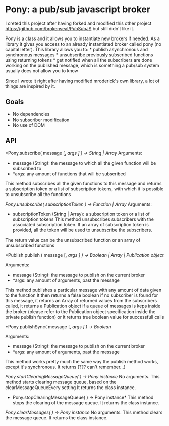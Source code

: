# Pony: a pub/sub javascript broker

I creted this project after having forked and modified this other project https://github.com/brokenseal/PubSubJS but still didn't like it.

Pony is a class and it allows you to instantiate new brokers if needed. As a library it gives you access to an already instantiated broker called pony (no capital letter).
This library allows you to:
    * publish asynchronous and synchronous messages
    * unsubscribe previously subscribed functions using returning tokens
    * get notified when all the subscribers are done working on the published message, which is something a pub/sub system usually does not allow you to know

Since I wrote it right after having modified mroderick's own library, a lot of things are inspired by it.

## Goals
* No dependencies
* No subscriber modification
* No use of DOM

## API

*Pony.subscribe( message [, *args ] ) -> String | Array*
Arguments:
* message (String): the message to which all the given function will be subscribed to
* *args: any amount of functions that will be subscribed

This method subscribes all the given functions to this message and returns
a subscription token or a list of subscription tokens, with which it is possible
to unsubscribe all the functions


*Pony.unsubscribe( subscriptionToken ) -> Function | Array*
Arguments:
* subscriptionToken (String | Array): a subscription token or a list of subscription tokens
This method unsubscribes subscribers with the associated subscription token.
If an array of subscription token is provided, all the token will be used to unsubscribe
the subscribers.

The return value can be the unsubscribed function or an array of unsubscribed functions


*Publish.publish ( message [, *args ] ) -> Boolean | Array | Publication object*

Arguments:
* message (String): the message to publish on the current broker
* *args: any amount of arguments, past the message

This method publishes a particular message with any amount of data given to the function
It then returns a false boolean if no subscriber is found for this message,
it returns an Array of returned values from the subscribers called,
it returns a Publication object if a queue of messages is keps inside the broker
(please refer to the Publication object specification inside the private publish function)
or it returns  true boolean value for successfull calls


*Pony.publishSync( message [, *args ] ) -> Boolean*

Arguments:
* message (String): the message to publish on the current broker
* *args: any amount of arguments, past the message

This method works pretty much the same way the publish method works, except it's synchronous.
It returns (??? can't remember...)


*Pony.startClearingMessageQueue( ) -> Pony instance*
No arguments.
This method starts clearing message queue, based on the clearMessageQueueEvery setting
It returns the class instance.


* Pony.stopClearingMessageQueue( ) -> Pony instance*
This method stops the clearing of the message queue.
It returns the class instance.


*Pony.clearMessages( ) -> Pony instance*
No arguments.
This method clears the message queue.
It returns the class instance.
